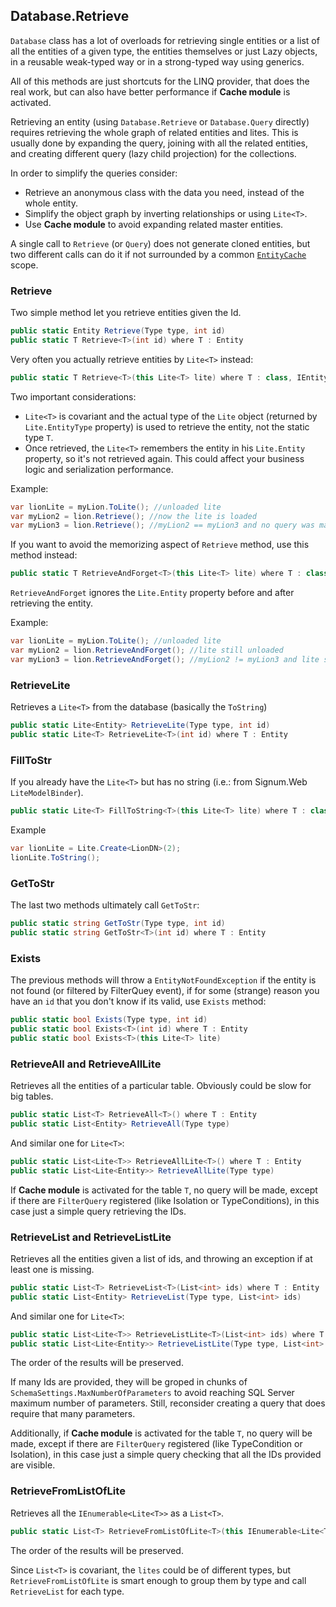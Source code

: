 ## Database.Retrieve

`Database` class has a lot of overloads for retrieving single entities or a list of all the entities of a given type, the entities themselves or just Lazy objects, in a reusable weak-typed way or in a strong-typed way using generics. 

All of this methods are just shortcuts for the LINQ provider, that does the real work, but can also have better performance if **Cache module** is activated.

Retrieving an entity (using `Database.Retrieve` or `Database.Query` directly) requires retrieving the whole graph of related entities and lites. This is usually done by expanding the query, joining with all the related entities, and creating different query (lazy child projection) for the collections. 

In order to simplify the queries consider: 
* Retrieve an anonymous class with the data you need, instead of the whole entity. 
* Simplify the object graph by inverting relationships or using `Lite<T>`. 
* Use **Cache module** to avoid expanding related master entities. 

A single call to `Retrieve` (or `Query`) does not generate cloned entities, but two different calls can do it if not surrounded by a common [`EntityCache`](EntityCache.md) scope. 


### Retrieve

Two simple method let you retrieve entities given the Id. 

```C#
public static Entity Retrieve(Type type, int id) 
public static T Retrieve<T>(int id) where T : Entity
```

Very often you actually retrieve entities by `Lite<T>` instead:

```C#
public static T Retrieve<T>(this Lite<T> lite) where T : class, IEntity
```

Two important considerations: 
* `Lite<T>` is covariant and the actual type of the `Lite` object (returned by `Lite.EntityType` property) is used to retrieve the entity, not the static type `T`.
*  Once retrieved, the `Lite<T>` remembers the entity in his `Lite.Entity` property, so it's not retrieved again. This could affect your business logic and serialization performance. 

Example: 

```C#
var lionLite = myLion.ToLite(); //unloaded lite
var myLion2 = lion.Retrieve(); //now the lite is loaded
var myLion3 = lion.Retrieve(); //myLion2 == myLion3 and no query was made!
```

If you want to avoid the memorizing aspect of `Retrieve` method, use this method instead: 

```C#
public static T RetrieveAndForget<T>(this Lite<T> lite) where T : class, IEntity
```

`RetrieveAndForget` ignores the `Lite.Entity` property before and after retrieving the entity.  

Example: 

```C#
var lionLite = myLion.ToLite(); //unloaded lite
var myLion2 = lion.RetrieveAndForget(); //lite still unloaded
var myLion3 = lion.RetrieveAndForget(); //myLion2 != myLion3 and lite still unloaded
```

### RetrieveLite

Retrieves a `Lite<T>` from the database (basically the `ToString`)

```C#
public static Lite<Entity> RetrieveLite(Type type, int id)
public static Lite<T> RetrieveLite<T>(int id) where T : Entity
```

### FillToStr

If you already have the `Lite<T>` but has no string (i.e.: from Signum.Web `LiteModelBinder`).  

```C#
public static Lite<T> FillToString<T>(this Lite<T> lite) where T : class, IEntity
```

Example
```C#
var lionLite = Lite.Create<LionDN>(2);
lionLite.ToString();
```

### GetToStr

The last two methods ultimately call `GetToStr`:

```C#
public static string GetToStr(Type type, int id)
public static string GetToStr<T>(int id) where T : Entity
```

### Exists

The previous methods will throw a `EntityNotFoundException` if the entity is not found (or filtered by FilterQuey event), if for some (strange) reason you have an `id` that you don't know if its valid, use `Exists` method: 

```C#
public static bool Exists(Type type, int id)
public static bool Exists<T>(int id) where T : Entity
public static bool Exists<T>(this Lite<T> lite)
```  


### RetrieveAll and RetrieveAllLite 

Retrieves all the entities of a particular table. Obviously could be slow for big tables. 

```C#
public static List<T> RetrieveAll<T>() where T : Entity
public static List<Entity> RetrieveAll(Type type)
```

And similar one for `Lite<T>`:
```C#
public static List<Lite<T>> RetrieveAllLite<T>() where T : Entity
public static List<Lite<Entity>> RetrieveAllLite(Type type)
```

If **Cache module** is activated for the table `T`, no query will be made, except if there are `FilterQuery` registered (like Isolation or TypeConditions), in this case just a simple query retrieving the IDs. 


### RetrieveList and RetrieveListLite

Retrieves all the entities given a list of ids, and throwing an exception if at least one is missing. 

```C#
public static List<T> RetrieveList<T>(List<int> ids) where T : Entity
public static List<Entity> RetrieveList(Type type, List<int> ids)
```

And similar one for `Lite<T>`:

```C#
public static List<Lite<T>> RetrieveListLite<T>(List<int> ids) where T : Entity
public static List<Lite<Entity>> RetrieveListLite(Type type, List<int> ids)
```

The order of the results will be preserved. 

If many Ids are provided, they will be groped in chunks of `SchemaSettings.MaxNumberOfParameters` to avoid reaching SQL Server maximum number of parameters. Still, reconsider creating a query that does require that many parameters. 

Additionally, if **Cache module** is activated for the table `T`, no query will be made, except if there are `FilterQuery` registered (like TypeCondition or Isolation), in this case just a simple query checking that all the IDs provided are visible. 

### RetrieveFromListOfLite

Retrieves all the `IEnumerable<Lite<T>>` as a `List<T>`. 

```C#
public static List<T> RetrieveFromListOfLite<T>(this IEnumerable<Lite<T>> lites) where T : class, IEntity
```

The order of the results will be preserved. 

Since `List<T>` is covariant, the `lites` could be of different types, but `RetrieveFromListOfLite` is smart enough to group them by type and call `RetrieveList` for each type.  

